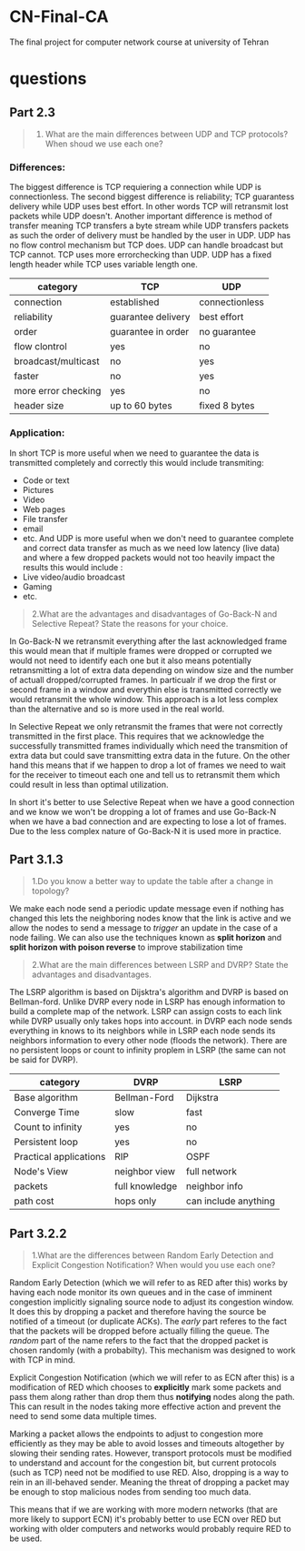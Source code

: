 # CN-Final-CA
The final project for computer network course at university of Tehran


# questions
## Part 2.3

>1. What are the main differences between UDP and TCP protocols? When shoud we use each one?

### Differences:
The biggest difference is TCP requiering a connection while UDP is connectionless. The second biggest difference is reliability; TCP guarantess delivery while UDP uses best effort. In other words TCP will retransmit lost packets while UDP doesn't. Another important difference is method of transfer meaning TCP transfers a byte stream while UDP transfers packets as such the order of delivery must be handled by the user in UDP. UDP has no flow control mechanism but TCP does. UDP can handle broadcast but TCP cannot. TCP uses more errorchecking than UDP. UDP has a fixed length header while TCP uses variable length one.



| category            | TCP                 | UDP             |
| -------------       | -------------       | -------------   |
| connection          | established         | connectionless  |
| reliability         | guarantee delivery  | best effort     |
| order               | guarantee in order  | no guarantee    |
| flow clontrol       | yes                 | no              |
| broadcast/multicast | no                  | yes             |
| faster              | no                  | yes             |
| more error checking | yes                 | no              |
| header size         | up to 60 bytes      | fixed 8 bytes   |


### Application:
In short TCP is more useful when we need to guarantee the data is transmitted completely and correctly this would include transmiting:
* Code or text 
* Pictures
* Video
* Web pages
* File transfer
* email
* etc.
And UDP is more useful when we don't need to guarantee complete and correct data transfer as much as we need low latency (live data) and where a few dropped packets would not too heavily impact the results this would include :
* Live video/audio broadcast
* Gaming
* etc.

>2.What are the advantages and disadvantages of Go-Back-N and Selective Repeat? State the reasons for your choice.

In Go-Back-N we retransmit everything after the last acknowledged frame this would mean that if multiple frames were dropped or corrupted we would not need to identify each one but it also means potentially retransmitting a lot of extra data depending on window size and the number of actuall dropped/corrupted frames. In particualr if we drop the first or second frame in a window and everythin else is transmitted correctly we would retransmit the whole window. This approach is a lot less complex than the alternative and so is more used in the real world.

In Selective Repeat we only retransmit the frames that were not correctly transmitted in the first place. This requires that we acknowledge the successfully transmitted frames individually which need the transmition of extra data but could save transmitting extra data in the future. On the other hand this means that if we happen to drop a lot of frames we need to wait for the receiver to timeout each one and tell us to retransmit them which could result in less than optimal utilization.

In short it's better to use Selective Repeat when we have a good connection and we know we won't be dropping a lot of frames and use Go-Back-N when we have a bad connection and are expecting to lose a lot of frames. Due to the less complex nature of Go-Back-N it is used more in practice.


## Part 3.1.3
>1.Do you know a better way to update the table after a change in topology?

We make each node send a periodic update message even if nothing has changed this lets the neighboring nodes know that the link is active and we allow the nodes to send a message to *trigger* an update in the case of a node failing. We can also use the techniques known as **split horizon** and **split horizon with poison reverse** to improve stabilization time

>2.What are the main differences between LSRP and DVRP? State the advantages and disadvantages.

The LSRP algorithm is based on Dijsktra's algorithm and DVRP is based on Bellman-ford. Unlike DVRP every node in LSRP has enough information to build a complete map of the network. LSRP can assign costs to each link while DVRP usually only takes hops into account. in DVRP each node sends everything in knows to its neighbors while in LSRP each node sends its neighbors information to every other node (floods the network). There are no persistent loops or count to infinity proplem in LSRP (the same can not be said for DVRP). 


| category                | DVRP                | LSRP                  |
| -------------           | -------------       | -------------         |
| Base algorithm          | Bellman-Ford        | Dijkstra              |
| Converge Time           | slow                | fast                  |
| Count to infinity       | yes                 | no                    |
| Persistent loop         | yes                 | no                    |
| Practical applications  | RIP                 | OSPF                  |
| Node's View             | neighbor view       | full network          |
| packets                 | full knowledge      | neighbor info         |
| path cost               | hops only           | can include anything  |

## Part 3.2.2
>1.What are the differences between Random Early Detection and Explicit Congestion Notification? When would you use each one?

Random Early Detection (which we will refer to as RED after this) works by having each node monitor its own queues and in the case of imminent congestion implicitly signaling source node to adjust its congestion window. It does this by dropping a packet and therefore having the source be notified of a timeout (or duplicate ACKs). The *early* part referes to the fact that the packets will be dropped before actually filling the queue. The *random* part of the name refers to the fact that the dropped packet is chosen randomly (with a probabilty). This mechanism was designed to work with TCP in mind.

Explicit Congestion Notification (which we will refer to as ECN after this) is a modification of RED which chooses to **explicitly** mark some packets and pass them along rather than drop them thus **notifying** nodes along the path. This can result in the nodes taking more effective action and prevent the need to send some data multiple times.

Marking a packet allows the endpoints to adjust to congestion more efficiently as they may be able to avoid losses and timeouts altogether by slowing their sending rates. However, transport protocols must be modified to understand and account for the congestion bit, but current protocols (such as TCP) need not be modified to use RED. Also, dropping is a way to rein in an ill-behaved sender. Meaning the threat of dropping a packet may be enough to stop malicious nodes from sending too much data.

This means that if we are working with more modern networks (that are more likely to support ECN) it's probably better to use ECN over RED but working with older computers and networks would probably require RED to be used.
